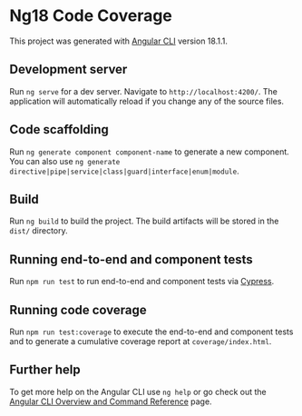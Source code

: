 # Ng18 Code Coverage

This project was generated with [Angular CLI](https://github.com/angular/angular-cli) version 18.1.1.

## Development server

Run `ng serve` for a dev server. Navigate to `http://localhost:4200/`. The application will automatically reload if you change any of the source files.

## Code scaffolding

Run `ng generate component component-name` to generate a new component. You can also use `ng generate directive|pipe|service|class|guard|interface|enum|module`.

## Build

Run `ng build` to build the project. The build artifacts will be stored in the `dist/` directory.

## Running end-to-end and component tests

Run `npm run test` to run end-to-end and component tests via [Cypress](https://www.cypress.io).

## Running code coverage

Run `npm run test:coverage` to execute the end-to-end and component tests and to generate a cumulative coverage report at `coverage/index.html`.

## Further help

To get more help on the Angular CLI use `ng help` or go check out the [Angular CLI Overview and Command Reference](https://angular.dev/tools/cli) page.

